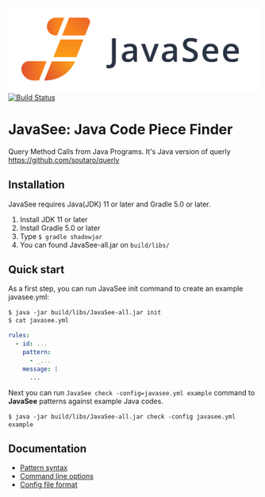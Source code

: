 ![JavaSee logo](logo/JavaSee.png)
[![Build Status](https://travis-ci.com/sider/JavaSee.svg?token=1b3KJqNfDxzAbTA6x5p4&branch=master)](https://travis-ci.com/sider/JavaSee)

# JavaSee: Java Code Piece Finder

Query Method Calls from Java Programs.  It's Java version of querly https://github.com/soutaro/querly

## Installation

JavaSee requires Java(JDK) 11 or later and Gradle 5.0 or later.

1. Install JDK 11 or later
2. Install Gradle 5.0 or later
3. Type `$ gradle shadowjar`
4. You can found JavaSee-all.jar on `build/libs/`

## Quick start

As a first step, you can run JavaSee init command to create an example
javasee.yml:

```
$ java -jar build/libs/JavaSee-all.jar init
$ cat javasee.yml
```

```yaml
rules:
  - id: ...
    pattern:
      - _...
    message: |
      ...
```

Next you can run `JavaSee check -config=javasee.yml example` command to 
**JavaSee** patterns against example Java codes.

```
$ java -jar build/libs/JavaSee-all.jar check -config javasee.yml example
```

## Documentation

- [Pattern syntax](doc/pattern-syntax.md)
- [Command line options](doc/command-line-options.md)
- [Config file format](doc/rule.md)

